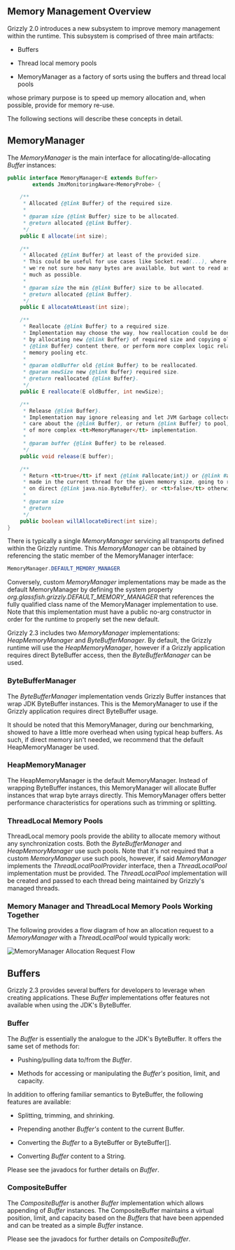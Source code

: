 [//]: # " "
[//]: # " Copyright (c) 2013, 2021 Oracle and/or its affiliates. All rights reserved. "
[//]: # " "
[//]: # " This program and the accompanying materials are made available under the "
[//]: # " terms of the Eclipse Public License v. 2.0, which is available at "
[//]: # " http://www.eclipse.org/legal/epl-2.0. "
[//]: # " "
[//]: # " This Source Code may also be made available under the following Secondary "
[//]: # " Licenses when the conditions for such availability set forth in the "
[//]: # " Eclipse Public License v. 2.0 are satisfied: GNU General Public License, "
[//]: # " version 2 with the GNU Classpath Exception, which is available at "
[//]: # " https://www.gnu.org/software/classpath/license.html. "
[//]: # " "
[//]: # " SPDX-License-Identifier: EPL-2.0 OR GPL-2.0 WITH Classpath-exception-2.0 "
[//]: # " "
## Memory Management Overview

Grizzly 2.0 introduces a new subsystem to improve memory management
within the runtime. This subsystem is comprised of three main artifacts:

-   Buffers

-   Thread local memory pools

-   MemoryManager as a factory of sorts using the buffers and thread
    local pools

whose primary purpose is to speed up memory allocation and, when
possible, provide for memory re-use.

The following sections will describe these concepts in detail.

## MemoryManager

The *MemoryManager* is the main interface for allocating/de-allocating
*Buffer* instances:

```java
public interface MemoryManager<E extends Buffer>
        extends JmxMonitoringAware<MemoryProbe> {

    /**
     * Allocated {@link Buffer} of the required size.
     *
     * @param size {@link Buffer} size to be allocated.
     * @return allocated {@link Buffer}.
     */
    public E allocate(int size);

    /**
     * Allocated {@link Buffer} at least of the provided size.
     * This could be useful for use cases like Socket.read(...), where
     * we're not sure how many bytes are available, but want to read as
     * much as possible.
     *
     * @param size the min {@link Buffer} size to be allocated.
     * @return allocated {@link Buffer}.
     */
    public E allocateAtLeast(int size);

    /**
     * Reallocate {@link Buffer} to a required size.
     * Implementation may choose the way, how reallocation could be done, either
     * by allocating new {@link Buffer} of required size and copying old
     * {@link Buffer} content there, or perform more complex logic related to
     * memory pooling etc.
     *
     * @param oldBuffer old {@link Buffer} to be reallocated.
     * @param newSize new {@link Buffer} required size.
     * @return reallocated {@link Buffer}.
     */
    public E reallocate(E oldBuffer, int newSize);

    /**
     * Release {@link Buffer}.
     * Implementation may ignore releasing and let JVM Garbage collector to take
     * care about the {@link Buffer}, or return {@link Buffer} to pool, in case
     * of more complex <tt>MemoryManager</tt> implementation.
     *
     * @param buffer {@link Buffer} to be released.
     */
    public void release(E buffer);

    /**
     * Return <tt>true</tt> if next {@link #allocate(int)} or {@link #allocateAtLeast(int)} call,
     * made in the current thread for the given memory size, going to return a {@link Buffer} based
     * on direct {@link java.nio.ByteBuffer}, or <tt>false</tt> otherwise.
     *
     * @param size
     * @return
     */
    public boolean willAllocateDirect(int size);
}
```

There is typically a single *MemoryManager* servicing all transports
defined within the Grizzly runtime. This *MemoryManager* can be obtained
by referencing the static member of the MemoryManager interface:

```java
MemoryManager.DEFAULT_MEMORY_MANAGER
```

Conversely, custom *MemoryManager* implementations may be made as the
default MemoryManager by defining the system property
*org.glassfish.grizzly.DEFAULT\_MEMORY\_MANAGER* that references the
fully qualified class name of the MemoryManager implementation to use.
Note that this implementation must have a public no-arg constructor in
order for the runtime to properly set the new default.

Grizzly 2.3 includes two *MemoryManager* implementations:
*HeapMemoryManager* and *ByteBufferManager*. By default, the Grizzly
runtime will use the *HeapMemoryManager*, however if a Grizzly
application requires direct ByteBuffer access, then the
*ByteBufferManager* can be used.

### ByteBufferManager

The *ByteBufferManager* implementation vends Grizzly Buffer instances
that wrap JDK ByteBuffer instances. This is the MemoryManager to use if
the Grizzly application requires direct ByteBuffer usage.

It should be noted that this MemoryManager, during our benchmarking,
showed to have a little more overhead when using typical heap buffers.
As such, if direct memory isn't needed, we recommend that the default
HeapMemoryManager be used.

### HeapMemoryManager

The HeapMemoryManager is the default MemoryManager. Instead of wrapping
ByteBuffer instances, this MemoryManager will allocate Buffer instances
that wrap byte arrays directly. This MemoryManager offers better
performance characteristics for operations such as trimming or
splitting.

### ThreadLocal Memory Pools

ThreadLocal memory pools provide the ability to allocate memory without
any synchronization costs. Both the *ByteBufferManager* and
*HeapMemoryManager* use such pools. Note that it's not required that a
custom *MemoryManager* use such pools, however, if said *MemoryManager*
implements the *ThreadLocalPoolProvider* interface, then a
*ThreadLocalPool* implementation must be provided. The *ThreadLocalPool*
implementation will be created and passed to each thread being
maintained by Grizzly's managed threads.

### Memory Manager and ThreadLocal Memory Pools Working Together

The following provides a flow diagram of how an allocation request to a
*MemoryManager* with a *ThreadLocalPool* would typically work:

![MemoryManager Allocation Request
Flow](images/coreframework/mmflow.png)

## Buffers

Grizzly 2.3 provides several buffers for developers to
leverage when creating applications. These *Buffer* implementations
offer features not available when using the JDK's ByteBuffer.

### Buffer

The *Buffer* is essentially the analogue to the JDK's ByteBuffer. It
offers the same set of methods for:

-   Pushing/pulling data to/from the *Buffer*.

-   Methods for accessing or manipulating the *Buffer's* position,
    limit, and capacity.

In addition to offering familiar semantics to ByteBuffer, the following
features are available:

-   Splitting, trimming, and shrinking.

-   Prepending another *Buffer's* content to the current Buffer.

-   Converting the *Buffer* to a ByteBuffer or ByteBuffer[].

-   Converting *Buffer* content to a String.

Please see the javadocs for further details on *Buffer*.

### CompositeBuffer

The *CompositeBuffer* is another *Buffer* implementation which allows
appending of *Buffer* instances. The CompositeBuffer maintains a virtual
position, limit, and capacity based on the *Buffers* that have been
appended and can be treated as a simple *Buffer* instance.

Please see the javadocs for further details on *CompositeBuffer*.
